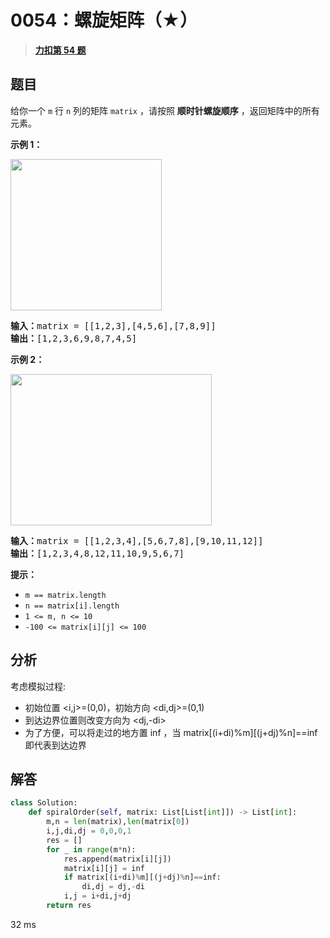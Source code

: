 # 0054：螺旋矩阵（★）


> <u>**[力扣第 54 题](https://leetcode.cn/problems/spiral-matrix/)**</u>

## 题目

<p>给你一个 <code>m</code> 行 <code>n</code> 列的矩阵 <code>matrix</code> ，请按照 <strong>顺时针螺旋顺序</strong> ，返回矩阵中的所有元素。</p>



<p><strong>示例 1：</strong></p>
<img alt="" src="https://assets.leetcode.com/uploads/2020/11/13/spiral1.jpg" style="width: 242px; height: 242px;" />
<pre>
<strong>输入：</strong>matrix = [[1,2,3],[4,5,6],[7,8,9]]
<strong>输出：</strong>[1,2,3,6,9,8,7,4,5]
</pre>

<p><strong>示例 2：</strong></p>
<img alt="" src="https://assets.leetcode.com/uploads/2020/11/13/spiral.jpg" style="width: 322px; height: 242px;" />
<pre>
<strong>输入：</strong>matrix = [[1,2,3,4],[5,6,7,8],[9,10,11,12]]
<strong>输出：</strong>[1,2,3,4,8,12,11,10,9,5,6,7]
</pre>



<p><strong>提示：</strong></p>

<ul>
<li><code>m == matrix.length</code></li>
<li><code>n == matrix[i].length</code></li>
<li><code>1 <= m, n <= 10</code></li>
<li><code>-100 <= matrix[i][j] <= 100</code></li>
</ul>


## 分析 

考虑模拟过程:
- 初始位置 <i,j>=(0,0)，初始方向 <di,dj>=(0,1) 
- 到达边界位置则改变方向为 <dj,-di>
- 为了方便，可以将走过的地方置 inf ，当 matrix[(i+di)%m][(j+dj)%n]==inf 即代表到达边界

## 解答

```python
class Solution:
    def spiralOrder(self, matrix: List[List[int]]) -> List[int]:
        m,n = len(matrix),len(matrix[0])
        i,j,di,dj = 0,0,0,1
        res = []
        for _ in range(m*n):
            res.append(matrix[i][j])
            matrix[i][j] = inf
            if matrix[(i+di)%m][(j+dj)%n]==inf:
                di,dj = dj,-di
            i,j = i+di,j+dj
        return res
```
32 ms

